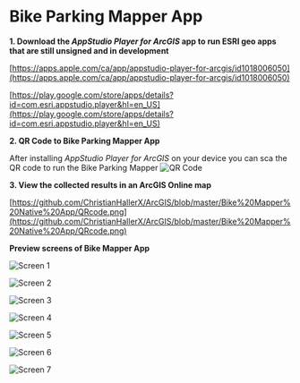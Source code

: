 # Bike Parking Mapper App



**1. Download the _AppStudio Player for ArcGIS_ app to run ESRI geo apps that are still unsigned and in development**

[https://apps.apple.com/ca/app/appstudio-player-for-arcgis/id1018006050](https://apps.apple.com/ca/app/appstudio-player-for-arcgis/id1018006050)

[https://play.google.com/store/apps/details?id=com.esri.appstudio.player&hl=en_US](https://play.google.com/store/apps/details?id=com.esri.appstudio.player&hl=en_US)



**2. QR Code to Bike Parking Mapper App**

After installing _AppStudio Player for ArcGIS_ on your device you can sca the QR code to run the Bike Parking Mapper
![QR Code](https://github.com/ChristianHallerX/ArcGIS/blob/master/Bike%20Mapper%20Native%20App/QRcode.png "QR Code")



**3. View the collected results in an ArcGIS Online map**

[https://github.com/ChristianHallerX/ArcGIS/blob/master/Bike%20Mapper%20Native%20App/QRcode.png](https://github.com/ChristianHallerX/ArcGIS/blob/master/Bike%20Mapper%20Native%20App/QRcode.png)



**Preview screens of Bike Mapper App**

![Screen 1](https://github.com/ChristianHallerX/ArcGIS/blob/master/Bike%20Mapper%20Native%20App/bike_mapper_screen1.png "Screen 1")


![Screen 2](https://github.com/ChristianHallerX/ArcGIS/blob/master/Bike%20Mapper%20Native%20App/bike_mapper_screen2.png "Screen 2")


![Screen 3](https://github.com/ChristianHallerX/ArcGIS/blob/master/Bike%20Mapper%20Native%20App/bike_mapper_screen3.png "Screen 3")


![Screen 4](https://github.com/ChristianHallerX/ArcGIS/blob/master/Bike%20Mapper%20Native%20App/bike_mapper_screen4.png "Screen 4")


![Screen 5](https://github.com/ChristianHallerX/ArcGIS/blob/master/Bike%20Mapper%20Native%20App/bike_mapper_screen5.png "Screen 5")


![Screen 6](https://github.com/ChristianHallerX/ArcGIS/blob/master/Bike%20Mapper%20Native%20App/bike_mapper_screen6.png "Screen 6")


![Screen 7](https://github.com/ChristianHallerX/ArcGIS/blob/master/Bike%20Mapper%20Native%20App/bike_mapper_screen7.png "Screen 7")
